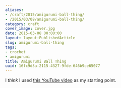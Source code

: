 ```yaml
---
aliases:
- /craft/2015/amigurumi-ball-thing/
- /2015/03/08/amigurumi-ball-thing/
category: craft
cover_image: cover.jpg
date: 2015-03-08 00:00:00
layout: layout:PublishedArticle
slug: amigurumi-ball-thing
tags:
- crochet
- amigurumi
title: Amigurumi Ball Thing
uuid: 16fc9d3a-2115-4327-9fde-646b9ce65077
---
```


[this YouTube video]: https://youtu.be/mJ47MLlrLzw
I *think* I used [this YouTube video][] as my starting point.
<!--more-->